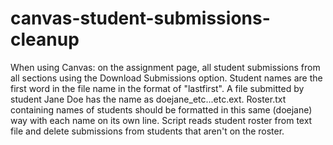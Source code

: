 # canvas-student-submissions-cleanup
When using Canvas: on the assignment page, all student submissions from all sections using the Download Submissions option. Student names are the first word in the file name in the format of "lastfirst". A file submitted by student Jane Doe has the name as doejane_etc...etc.ext. Roster.txt containing names of students should be formatted in this same (doejane) way with each name on its own line. Script reads student roster from text file and delete submissions from students that aren't on the roster.
